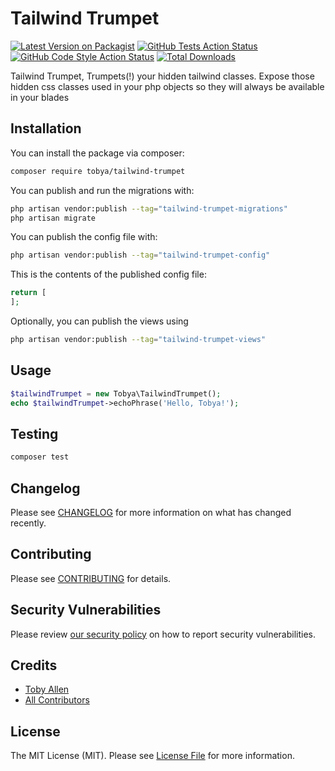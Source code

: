 # Tailwind Trumpet

[![Latest Version on Packagist](https://img.shields.io/packagist/v/tobya/tailwind-trumpet.svg?style=flat-square)](https://packagist.org/packages/tobya/tailwind-trumpet)
[![GitHub Tests Action Status](https://img.shields.io/github/actions/workflow/status/tobya/tailwind-trumpet/run-tests.yml?branch=main&label=tests&style=flat-square)](https://github.com/tobya/tailwind-trumpet/actions?query=workflow%3Arun-tests+branch%3Amain)
[![GitHub Code Style Action Status](https://img.shields.io/github/actions/workflow/status/tobya/tailwind-trumpet/fix-php-code-style-issues.yml?branch=main&label=code%20style&style=flat-square)](https://github.com/tobya/tailwind-trumpet/actions?query=workflow%3A"Fix+PHP+code+style+issues"+branch%3Amain)
[![Total Downloads](https://img.shields.io/packagist/dt/tobya/tailwind-trumpet.svg?style=flat-square)](https://packagist.org/packages/tobya/tailwind-trumpet)

Tailwind Trumpet, Trumpets(!) your hidden tailwind classes.  Expose those hidden css classes used in your php objects so they will always be available in your blades


## Installation

You can install the package via composer:

```bash
composer require tobya/tailwind-trumpet
```

You can publish and run the migrations with:

```bash
php artisan vendor:publish --tag="tailwind-trumpet-migrations"
php artisan migrate
```

You can publish the config file with:

```bash
php artisan vendor:publish --tag="tailwind-trumpet-config"
```

This is the contents of the published config file:

```php
return [
];
```

Optionally, you can publish the views using

```bash
php artisan vendor:publish --tag="tailwind-trumpet-views"
```

## Usage

```php
$tailwindTrumpet = new Tobya\TailwindTrumpet();
echo $tailwindTrumpet->echoPhrase('Hello, Tobya!');
```

## Testing

```bash
composer test
```

## Changelog

Please see [CHANGELOG](CHANGELOG.md) for more information on what has changed recently.

## Contributing

Please see [CONTRIBUTING](CONTRIBUTING.md) for details.

## Security Vulnerabilities

Please review [our security policy](../../security/policy) on how to report security vulnerabilities.

## Credits

- [Toby Allen](https://github.com/tobya)
- [All Contributors](../../contributors)

## License

The MIT License (MIT). Please see [License File](LICENSE.md) for more information.
